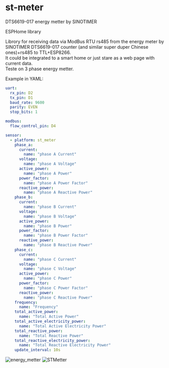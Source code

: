 # st-meter
DTS6619-017 energy metter by SINOTIMER

ESPHome library

Librory for receiving data via ModBus RTU rs485 from the energy meter by SINOTIMER DTS6619-017 counter (and similar super duper Chinese ones)+rs485 to TTL+ESP8266.   
It could be integrated to a smart home or just stare as a web page with current data.  
Teste on 3 phase energy metter.  

Example in YAML:  

```yaml
uart:
  rx_pin: D2
  tx_pin: D1
  baud_rate: 9600
  parity: EVEN
  stop_bits: 1

modbus:
  flow_control_pin: D4

sensor:
  - platform: st_meter
    phase_a:
      current:
        name: "phase A Current"
      voltage:
        name: "phase A Voltage"
      active_power:
        name: "phase A Power"
      power_factor:
        name: "phase A Power Factor"
      reactive_power:
        name: "phase A Reactive Power"
    phase_b:
      current:
        name: "phase B Current"
      voltage:
        name: "phase B Voltage"
      active_power:
        name: "phase B Power"
      power_factor:
        name: "phase B Power Factor"
      reactive_power:
        name: "phase B Reactive Power"
    phase_c:
      current:
        name: "phase C Current"
      voltage:
        name: "phase C Voltage"
      active_power:
        name: "phase C Power"
      power_factor:
        name: "phase C Power Factor"
      reactive_power:
        name: "phase C Reactive Power"
    frequency:
      name: "Frequency"
    total_active_power:
      name: "Total Active Power"
    total_active_electricity_power:
      name: "Total Active Electricity Power"
    total_reactive_power:
      name: "Total Reactive Power"
    total_reactive_electricity_power:
      name: "Total Reactive Electricity Power"
    update_interval: 10s
```
![energy_metter](https://user-images.githubusercontent.com/75520956/221355320-505307ea-e2f1-496f-99da-437b1421b627.jpg)
![STMetter](https://user-images.githubusercontent.com/75520956/221355321-ed0e3c2d-2868-4eba-8697-b4e419542620.jpg)
